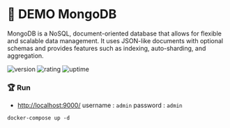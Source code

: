 # 🎉 DEMO MongoDB

MongoDB is a NoSQL, document-oriented database that allows for flexible and scalable data management. It uses JSON-like documents with optional schemas and provides features such as indexing, auto-sharding, and aggregation.

![version](https://img.shields.io/badge/version-1.0-blue)
![rating](https://img.shields.io/badge/rating-★★★★★-yellow)
![uptime](https://img.shields.io/badge/uptime-100%25-brightgreen)

### 🏆 Run

- [http://localhost:9000/](http://localhost:9000/) username : `admin` password : `admin`

```shell
docker-compose up -d
```
